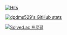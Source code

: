 [![Hits](https://hits.seeyoufarm.com/api/count/incr/badge.svg?url=https%3A%2F%2Fgithub.com%2Fdpdms529&count_bg=%23F9A3F8&title_bg=%23555555&icon=&icon_color=%23E7E7E7&title=hits&edge_flat=false)](https://hits.seeyoufarm.com)

[![dpdms529's GitHub stats](https://github-readme-stats.vercel.app/api?username=dpdms529&count_private=true&show_icons=true&theme=swift)](https://github.com/dpdms529/github-readme-stats)

[![Solved.ac
프로필](http://mazassumnida.wtf/api/v2/generate_badge?boj=musiclove529)](https://solved.ac/musiclove529)

